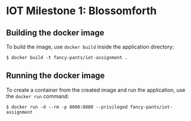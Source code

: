 # IOT Milestone 1: Blossomforth

## Building the docker image

To build the image, use `docker build` inside the application directory:

```
$ docker build -t fancy-pants/iot-assignment .
```

## Running the docker image

To create a container from the created image and run the application, use the
`docker run` command:

```
$ docker run -d --rm -p 8080:8080 --privileged fancy-pants/iot-assignment
```

